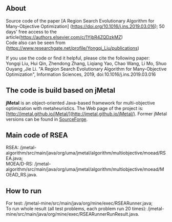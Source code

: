 About
-----
Source code of the paper [A Region Search Evolutionary Algorithm for Many-Objective Optimization] (https://doi.org/10.1016/j.ins.2019.03.016); 50 days' free access to the article(https://authors.elsevier.com/c/1YjbR4ZQDzkMZ)  
Code also can be seen from (https://www.researchgate.net/profile/Yongqi_Liu/publications)

If you use the code or find it helpful, please cite the following paper:  
Yongqi Liu, Hui Qin, Zhendong Zhang, Liqiang Yao, Chao Wang, Li Mo, Shuo Ouyang ,Jie Li. "A Region Search Evolutionary Algorithm for Many-Objective Optimization", Information Sciences, 2019, doi:10.1016/j.ins.2019.03.016

## The code is build based on jMetal
**jMetal** is an object-oriented Java-based framework for multi-objective optimization with metaheuristics.
The Web page of the project is: [http://jmetal.github.io/jMetal/](http://jmetal.github.io/jMetal/). Former jMetal versions can be found in [SourceForge](http://jmetal.sourceforge.net). 

## Main code of RSEA
RSEA: /jmetal-algorithm/src/main/java/org/uma/jmetal/algorithm/multiobjective/moead/RSEA.java;  
MOEA/D-RS: /jmetal-algorithm/src/main/java/org/uma/jmetal/algorithm/multiobjective/moead/MOEAD_RS.java.

## How to run
For test: /jmetal-mine/src/main/java/org/mine/exec/RSEARunner.java;  
To run whole result (all test problems, each problem run 20 times): /jmetal-mine/src/main/java/org/mine/exec/RSEARunnerRunResult.java.

